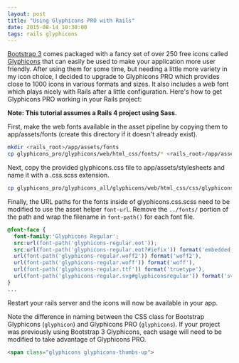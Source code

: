 ```yaml
---
layout: post
title: "Using Glyphicons PRO with Rails"
date: 2015-08-14 10:30:00
tags: rails glyphicons
---
```


[Bootstrap 3](http://getbootstrap.com) comes packaged with a fancy set of over 250 free icons called [Glyphicons](http://glyphicons.com/) that can easily be used to make your application more user friendly. After using them for some time, but needing a little more variety in my icon choice, I decided to upgrade to Glyphicons PRO which provides close to 1000 icons in various formats and sizes. It also includes a web font which plays nicely with Rails after a little configuration. Here's how to get Glyphicons PRO working in your Rails project:

**Note: This tutorial assumes a Rails 4 project using Sass.**

First, make the web fonts available in the asset pipeline by copying them to app/assets/fonts (create this directory if it doesn't already exist).

~~~ bash
mkdir <rails_root>/app/assets/fonts   
cp glyphicons_pro/glyphicons/web/html_css/fonts/* <rails_root>/app/assets/fonts/   
~~~

Next, copy the provided glyphicons.css file to app/assets/stylesheets and name it with a .css.scss extension. 

~~~ bash
cp glyphicons_pro/glyphicons_all/glyphicons/web/html_css/css/glyphicons.css <rails_root>/app/assets/stylesheets/glyphicons.css.scss
~~~

Finally, the URL paths for the fonts inside of glyphicons.css.scss need to be modified to use the asset helper `font-url`. Remove the `../fonts/` portion of the path and wrap the filename in `font-path()` for each font file.

~~~ css
@font-face {
  font-family:'Glyphicons Regular';
  src:url(font-path('glyphicons-regular.eot'));
  src:url(font-path('glyphicons-regular.eot?#iefix')) format('embedded-opentype'),
  url(font-path('glyphicons-regular.woff2')) format('woff2'),
  url(font-path('glyphicons-regular.woff')) format('woff'),
  url(font-path('glyphicons-regular.ttf')) format('truetype'),
  url(font-path('glyphicons-regular.svg#glyphiconsregular')) format('svg')
}
...
~~~

Restart your rails server and the icons will now be available in your app. 

Note the difference in naming between the CSS class for Bootstrap Glyphicons (`glyphicon`) and Glyphicons PRO (`glyphicons`). If your project was previously using Bootstrap 3 Glyphicons, each usage will need to be modified to take advantage of Glyphicons PRO.

~~~ html
<span class="glyphicons glyphicons-thumbs-up">
~~~
